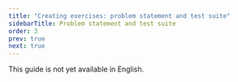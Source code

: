 ```yaml
---
title: "Creating exercises: problem statement and test suite"
sidebarTitle: Problem statement and test suite
order: 3
prev: true
next: true
---
```


This guide is not yet available in English.
